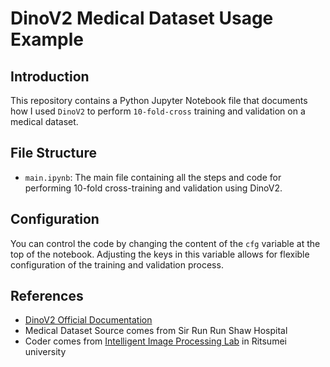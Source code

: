 # DinoV2 Medical Dataset Usage Example

## Introduction
This repository contains a Python Jupyter Notebook file that documents how I used `DinoV2` to perform `10-fold-cross` training and validation on a medical dataset.

## File Structure
- `main.ipynb`: The main file containing all the steps and code for performing 10-fold cross-training and validation using DinoV2.

## Configuration
You can control the code by changing the content of the `cfg` variable at the top of the notebook. Adjusting the keys in this variable allows for flexible configuration of the training and validation process.


## References
- [DinoV2 Official Documentation](https://github.com/facebookresearch/dinov2)
- Medical Dataset Source comes from Sir Run Run Shaw Hospital
- Coder comes from [Intelligent Image Processing Lab]((https://media.ritsumei.ac.jp/iipl/)) in Ritsumei university
